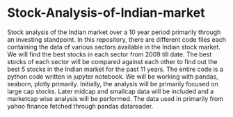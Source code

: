 # Stock-Analysis-of-Indian-market
Stock analysis of the Indian market over a 10 year period primarily through an investing standpoint.
In this repository, there are different code files each containing the data of various sectors available in the Indian stock market.
We will find the best stocks in each sector from 2009 till date.
The best stocks of each sector will be compared against each other to find out the best 5 stocks in the Indian market for the past 11 years.
The entire code is a python code written in jupyter notebook.
We will be working with pandas, seaborn, plotly primarily.
Initially, the analysis will be primarily focused on large cap stocks.
Later midcap and smallcap data will be included and a marketcap wise analysis will be performed.
The data used in primarily from yahoo finance fetched through pandas datareader.

